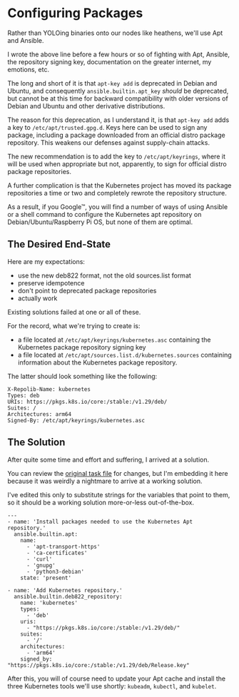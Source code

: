 # Configuring Packages

Rather than YOLOing binaries onto our nodes like heathens, we'll use Apt and Ansible.

I wrote the above line before a few hours or so of fighting with Apt, Ansible, the repository signing key, documentation on the greater internet, my emotions, etc.

The long and short of it is that `apt-key add` is deprecated in Debian and Ubuntu, and consequently `ansible.builtin.apt_key` _should_ be deprecated, but cannot be at this time for backward compatibility with older versions of Debian and Ubuntu and other derivative distributions.

The reason for this deprecation, as I understand it, is that `apt-key add` adds a key to `/etc/apt/trusted.gpg.d`. Keys here can be used to sign any package, including a package downloaded from an official distro package repository. This weakens our defenses against supply-chain attacks.

The new recommendation is to add the key to `/etc/apt/keyrings`, where it will be used when appropriate but not, apparently, to sign for official distro package repositories.

A further complication is that the Kubernetes project has moved its package repositories a time or two and completely rewrote the repository structure.

As a result, if you Google™, you will find a number of ways of using Ansible or a shell command to configure the Kubernetes apt repository on Debian/Ubuntu/Raspberry Pi OS, but none of them are optimal.

## The Desired End-State

Here are my expectations:

- use the new deb822 format, not the old sources.list format
- preserve idempotence
- don't point to deprecated package repositories
- actually work

Existing solutions failed at one or all of these.

For the record, what we're trying to create is:
- a file located at `/etc/apt/keyrings/kubernetes.asc` containing the Kubernetes package repository signing key
- a file located at `/etc/apt/sources.list.d/kubernetes.sources` containing information about the Kubernetes package repository.

The latter should look something like the following:

```
X-Repolib-Name: kubernetes
Types: deb
URIs: https://pkgs.k8s.io/core:/stable:/v1.29/deb/
Suites: /
Architectures: arm64
Signed-By: /etc/apt/keyrings/kubernetes.asc
```

## The Solution

After quite some time and effort and suffering, I arrived at a solution.

You can review the [original task file](https://github.com/goldentooth/cluster/blob/main/roles/goldentooth.install_k8s_packages/tasks/main.yaml) for changes, but I'm embedding it here because it was weirdly a nightmare to arrive at a working solution.

I've edited this only to substitute strings for the variables that point to them, so it should be a working solution more-or-less out-of-the-box.

```ansible
---
- name: 'Install packages needed to use the Kubernetes Apt repository.'
  ansible.builtin.apt:
    name:
      - 'apt-transport-https'
      - 'ca-certificates'
      - 'curl'
      - 'gnupg'
      - 'python3-debian'
    state: 'present'

- name: 'Add Kubernetes repository.'
  ansible.builtin.deb822_repository:
    name: 'kubernetes'
    types:
      - 'deb'
    uris:
      - "https://pkgs.k8s.io/core:/stable:/v1.29/deb/"
    suites:
      - '/'
    architectures:
      - 'arm64'
    signed_by: "https://pkgs.k8s.io/core:/stable:/v1.29/deb/Release.key"
```

After this, you will of course need to update your Apt cache and install the three Kubernetes tools we'll use shortly: `kubeadm`, `kubectl`, and `kubelet`.
